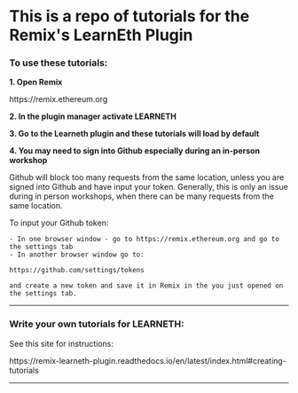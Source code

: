 # This is a repo of tutorials for the Remix's LearnEth Plugin

### To use these tutorials:

**1. Open Remix**

https\://remix.ethereum.org

**2. In the plugin manager activate LEARNETH**

**3. Go to the Learneth plugin and these tutorials will load by default**

**4. You may need to sign into Github especially during an in-person workshop**

Github will block too many requests from the same location, unless you are signed into Github and have input your token.  Generally, this is only an issue during in person workshops, when there can be many requests from the same location.

To input your Github token:

```
- In one browser window - go to https://remix.ethereum.org and go to the settings tab
- In another browser window go to: 

https://github.com/settings/tokens 

and create a new token and save it in Remix in the you just opened on the settings tab.
```

***

### Write your own tutorials for LEARNETH:

See this site for instructions:

https\://remix-learneth-plugin.readthedocs.io/en/latest/index.html#creating-tutorials

***
